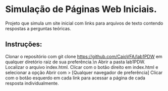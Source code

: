 # Simulação de Páginas Web Iniciais.

Projeto que simula um site inicial com links para arquivos
de texto contendo respostas a perguntas teóricas.

## Instruções: 

Clonar o repositório com git clone https://github.com/CaioVFA/lab1PDW em qualquer diretório raiz de sua preferência.\n
Abrir a pasta lab1PDW.
Localizar o arquivo index.html.
Clicar com o botão direito em index.html e selecionar a opção Abrir com > [Qualquer navegador de preferência]
Clicar com o botão esquerdo em cada link para acessar a página de cada resposta individualmente.


